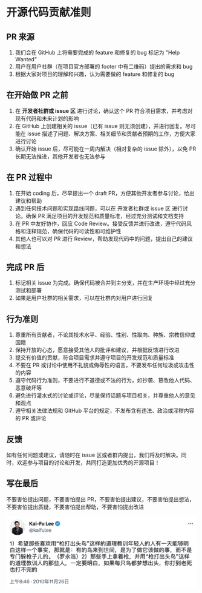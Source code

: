 # 开源代码贡献准则

## PR 来源

1. 我们会在 GitHub 上将需要完成的 feature 和修复的 bug 标记为 "Help Wanted"
2. 用户在用户社群（在项目官方部署的 footer 中有二维码）提出的需求和 bug
3. 根据大家对项目的理解和兴趣，认为需要做的 feature 和修复的 bug

## 在开始做 PR 之前

1. 在 **开发者社群或 issue 区** 进行讨论，确认这个 PR 符合项目需求，并考虑对现有代码和未来计划的影响
2. 在 GitHub 上创建相关的 issue（已有 issue 则无须创建），并进行回复。尽可能在 issue 描述了问题、解决方案、相关细节和贡献者预期的工作，方便大家进行讨论
3. 确认开始 issue 后，尽可能在一周内解决（相对复杂的 issue 除外），以免 PR 长期无法推进，其他开发者也无法参与

## 在 PR 过程中

1. 在开始 coding 后，尽早提出一个 draft PR，方便其他开发者参与讨论，给出建议和帮助
2. 遇到任何技术问题和实现路线问题，可以在 开发者社群或 issue 区 进行讨论。确保 PR 满足项目的开发规范和质量标准，经过充分测试和文档支持
3. 在 PR 中友好协作，回应 Code Review。接受反馈并进行改进，遵守代码风格和注释规范，确保代码的可读性和可维护性
4. 其他人也可以对 PR 进行 Review，帮助发现代码中的问题，提出自己的建议和想法

## 完成 PR 后

1. 标记相关 issue 为完成。确保代码被合并到主分支，并在生产环境中经过充分测试和部署
2. 如果是用户社群的相关需求，可以在社群内对用户进行回复

## 行为准则

1. 尊重所有贡献者，不论其技术水平、经验、性别、性取向、种族、宗教信仰或国籍
2. 保持开放的心态，愿意接受其他人的批评和建议，并根据反馈进行改进
3. 提交有价值的贡献，符合项目需求并遵守项目的开发规范和质量标准
4. 不要在 PR 或讨论中使用不礼貌或侮辱性的语言，不要发布任何垃圾或攻击性的内容
5. 遵守代码行为准则，不要进行不道德或不法的行为，如抄袭、篡改他人代码、恶意破坏等
6. 避免进行灌水式的讨论或评论，尽量保持话题与项目相关，并尊重他人的意见和观点
7. 遵守相关法律法规和 GitHub 平台的规定，不发布含有违法、政治或淫秽内容的 PR 或评论

## 反馈

如有任何问题或建议，请随时在 issue 区或者群内提出，我们将及时解决。同时，欢迎参与项目的讨论和开发，共同打造更加优秀的开源项目！

## 写在最后

不要害怕提出问题，不要害怕提出 PR，不要害怕提出建议，不要害怕提出想法，不要害怕提出质疑，不要害怕提出帮助，不要害怕提出改进

![kai-fu](./kai-fu.png)
